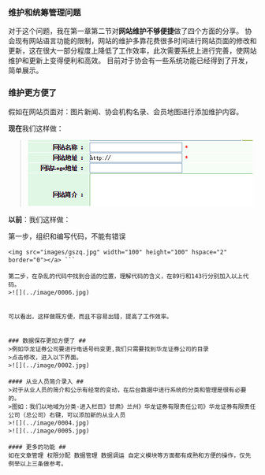 ### 维护和统筹管理问题
对于这个问题，我在第一章第二节对**网站维护不够便捷**做了四个方面的分享。
协会现有网站语言功能的限制，网站的维护多靠花费很多时间进行网站页面的修改和更新，这在很大一部分程度上降低了工作效率，此次需要系统上进行完善，使网站维护和更新上变得便利和高效。
目前对于协会有一些系统功能已经得到了开发，简单展示。

### 维护更方便了 ##
假如在网站页面对：图片新闻、协会机构名录、会员地图进行添加维护内容。

**现在**我们这样做：
>![](../image/001.png)

**以前**：我们这样做：

第一步，组织和编写代码，不能有错误

``` <a href="http://www.gsstock.com/" target="_blank">
<img src="images/gszq.jpg" width="100" height="100" hspace="2" border="0"></a> ```

第二步，在杂乱的代码中找到合适的位置，理解代码的含义，在89行和143行分别加入以上代码。
>![](../image/0006.jpg)


可以看出，这样做既方便，而且不容易出错，提高了工作效率。


### 数据保存更加方便了 ##
>例如华龙证券公司要进行电话号码变更,我们只需要找到华龙证券公司的目录
>点击修改，进入以下界面。
>![](../image/0002.jpg)

#### 从业人员简介录入 ##
>对于从业人员的简介和公示有经常的变动，在后台数据中进行系统的分类和管理是很有必要的。
>图如：我们以地域为分类-进入栏目》甘肃》兰州》华龙证券有限责任公司》华龙证券有限责任公司（总公司）右键，可以添加新的从业人员
>![](../image/0004.jpg)
>![](../image/0005.jpg)

#### 更多的功能 ##
如在文章管理 权限分配 数据管理 数据调运 自定义模块等方面都有成熟和方便的操作，仅先例举以上三条做参考。
